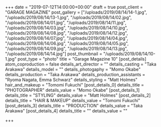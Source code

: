 +++
date = "2019-07-12T14:00:00+00:00"
draft = true
post_client = "GARAGE MAGAZINE"
post_gallery = ["/uploads/2019/08/14/14-1.jpg", "/uploads/2019/08/14/13-1.jpg", "/uploads/2019/08/14/02.jpg", "/uploads/2019/08/14/01.jpg", "/uploads/2019/08/14/11.jpg", "/uploads/2019/08/14/03.jpg", "/uploads/2019/08/14/10.jpg", "/uploads/2019/08/14/08.jpg", "/uploads/2019/08/14/12.jpg", "/uploads/2019/08/14/07.jpg", "/uploads/2019/08/14/04.jpg", "/uploads/2019/08/14/06.jpg", "/uploads/2019/08/14/05.jpg", "/uploads/2019/08/14/09.jpg", "/uploads/2019/08/14/13.jpg", "/uploads/2019/08/14/14.jpg"]
post_thumbnail = "/uploads/2019/08/14/10-1.jpg"
post_type = "photo"
title = "Garage Magazine 10"
[post_details]
atom_coproduction = false
details_art_director = ""
details_casting = "Taka Arakawa"
details_model = ""
details_photogaphy = "Momo Okabe"
details_production = "Taka Arakawa"
details_production_assistants = "Ryoma Nagata, Emma Schwarz"
details_styling = "Matt Holmes"
hair_and_makeup = "Tomomi Fukuchi"
[post_details_0]
details_title = "PHOTOGRAPHER"
details_value = "Momo Okabe"
[post_details_1]
details_title = "STYLING"
details_value = "Matt Holmes"
[post_details_2]
details_title = "HAIR & MAKEUP"
details_value = "Tomomi Fukuchi"
[post_details_3]
details_title = "PRODUCTION"
details_value = "Taka Arakawa"
[post_details_4]
details_title = ""
details_value = ""

+++
